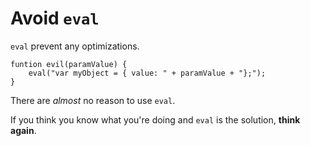 # Avoid `eval`

`eval` prevent any optimizations.

```
funtion evil(paramValue) {
    eval("var myObject = { value: " + paramValue + "};");
}
```

There are _almost_ no reason to use `eval`. 

If you think you know what you're doing and `eval` is the solution, **think again**.